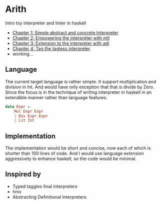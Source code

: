 # Arith

Intro toy interpreter and linter in haskell

* [Chapter 1: Simple abstract and concrete Interpreter](https://github.com/soulomoon/arith/tree/master/arith1)
* [Chapter 2: Empowering the interpreter with mtl](https://github.com/soulomoon/arith/tree/master/arith2)
* [Chapter 3: Extension to the interpreter with adi](https://github.com/soulomoon/arith/tree/master/arith3)
* [Chapter 4: Tag the tagless interpreter](https://github.com/soulomoon/arith/tree/master/arith4)
* working...

## Language

The current target language is rather simple. It support multiplication and division in Int. And would have only exception that that is divide by Zero.
Since the focus is in the technique of writing interpreter in haskell in an extendible manner rather than language features.

```haskell
data Expr =
    Mul Expr Expr
    | Div Expr Expr
    | Lit Int
```

## Implementation

The implementation would be short and concise, now each of which is shorter than 100 lines of code.
And I would use language extension aggressively to enhance haskell, so the code would be minimal.

## Inspired by
* Typed taggles final interpreters
* hnix
* Abstracting Definitional Interpreters
